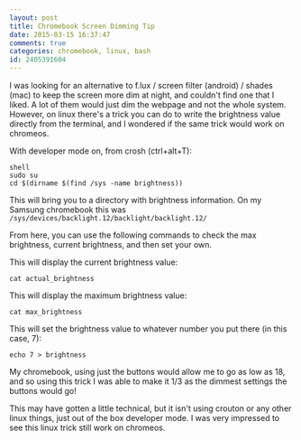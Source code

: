 ```yaml
---
layout: post
title: Chromebook Screen Dimming Tip
date: 2015-03-15 16:37:47
comments: true
categories: chromebook, linux, bash
id: 2405391604
---
```


I was looking for an alternative to f.lux / screen filter (android) / shades (mac) to keep the screen more dim at night, and couldn't find one that I liked. A lot of them would just dim the webpage and not the whole system. However, on linux there's a trick you can do to write the brightness value directly from the terminal, and I wondered if the same trick would work on chromeos.
 
With developer mode on, from crosh (ctrl+alt+T):
```
shell
sudo su
cd $(dirname $(find /sys -name brightness))
```
 
This will bring you to a directory with brightness information. On my Samsung chromebook this was ```/sys/devices/backlight.12/backlight/backlight.12/```
 
From here, you can use the following commands to check the max brightness, current brightness, and then set your own.
 
This will display the current brightness value:
```
cat actual_brightness
```
 
This will display the maximum brightness value:
```
cat max_brightness
```
 
This will set the brightness value to whatever number you put there (in this case, 7):
```
echo 7 > brightness
```
 
My chromebook, using just the buttons would allow me to go as low as 18, and so using this trick I was able to make it 1/3 as the dimmest settings the buttons would go!
 
This may have gotten a little technical, but it isn't using crouton or any other linux things, just out of the box developer mode. I was very impressed to see this linux trick still work on chromeos.